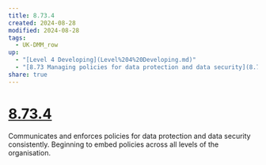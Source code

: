 ```yaml
---
title: 8.73.4
created: 2024-08-28
modified: 2024-08-28
tags:
  - UK-DMM_row
up:
  - "[Level 4 Developing](Level%204%20Developing.md)"
  - "[8.73 Managing policies for data protection and data security](8.73%20Managing%20policies%20for%20data%20protection%20and%20data%20security.md)"
share: true
---
```

# [8.73.4](8.73.4.md)

Communicates and enforces policies for data protection and data security consistently. Beginning to embed policies across all levels of the organisation.

